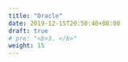 ```yaml
---
title: "Oracle"
date: 2019-12-15T20:50:40+08:00
draft: true
# pre: "<b>3. </b>"
weight: 15
---
```


